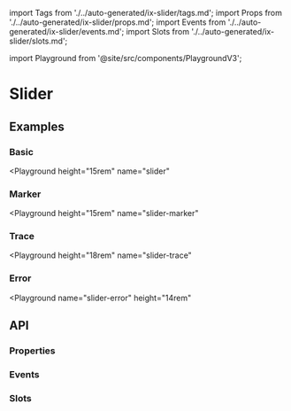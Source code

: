 import Tags from './../auto-generated/ix-slider/tags.md';
import Props from './../auto-generated/ix-slider/props.md';
import Events from './../auto-generated/ix-slider/events.md';
import Slots from './../auto-generated/ix-slider/slots.md';

import Playground from '@site/src/components/PlaygroundV3';

# Slider

<Tags />

## Examples

### Basic

<Playground
  height="15rem"
  name="slider"
  >
</Playground>

### Marker

<Playground
  height="15rem"
  name="slider-marker"
  >
</Playground>

### Trace

<Playground
  height="18rem"
  name="slider-trace"
  >
</Playground>

### Error

<Playground
  name="slider-error"
  height="14rem"
  >
</Playground>

## API

### Properties 

<Props />

### Events

<Events />

### Slots

<Slots />
